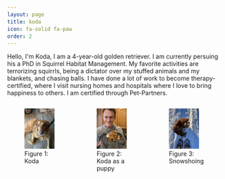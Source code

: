 ```yaml
---
layout: page
title: koda
icon: fa-solid fa-paw
order: 2
---
```


Hello, I'm Koda, I am a 4-year-old golden retriever. I am currently persuing his a PhD in Squirrel Habitat Management. My favorite activities are terrorizing squirrls, being a dictator over my stuffed animals and my blankets, and chasing balls. I have done a lot of work to become therapy-certified, where I visit nursing homes and hospitals where I love to bring happiness to others. I am certified through Pet-Partners. 

<div style="display: flex; justify-content: space-around;">
    <figure>
        <img src="assets/images/people/koda/koda_cozy.jpeg" alt="UCLA TKL Lab Circle" style="width: 80%; height: auto;">
        <figcaption>Figure 1: Koda</figcaption>
    </figure>
    <figure>
        <img src="assets/images/people/koda/zach_n_baby_koda.jpeg" alt="UCLA TKL Lab Circle" style="width: 80%; height: auto;">
        <figcaption>Figure 2: Koda as a puppy</figcaption>
    </figure>
    <figure>
        <img src="assets/images/people/koda/koda_snowshoe.jpeg" alt="UCLA TKL Lab Circle" style="width: 80%; height: auto;">
        <figcaption>Figure 3: Snowshoing</figcaption>
    </figure>
</div>
